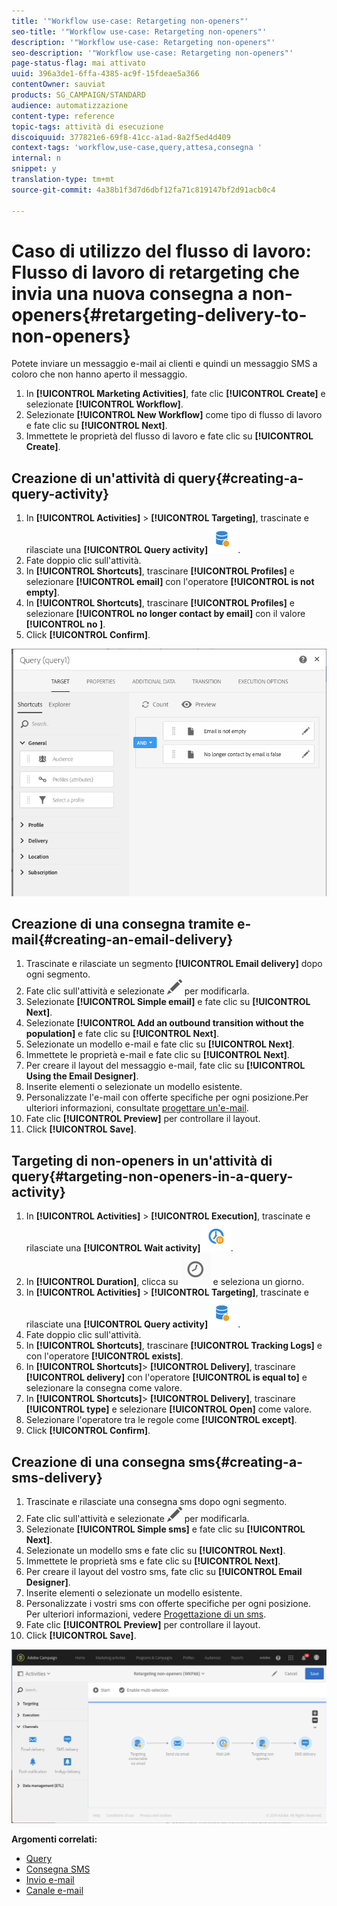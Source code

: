 ```yaml
---
title: '"Workflow use-case: Retargeting non-openers"'
seo-title: '"Workflow use-case: Retargeting non-openers"'
description: '"Workflow use-case: Retargeting non-openers"'
seo-description: '"Workflow use-case: Retargeting non-openers"'
page-status-flag: mai attivato
uuid: 396a3de1-6ffa-4385-ac9f-15fdeae5a366
contentOwner: sauviat
products: SG_CAMPAIGN/STANDARD
audience: automatizzazione
content-type: reference
topic-tags: attività di esecuzione
discoiquuid: 377821e6-69f8-41cc-a1ad-8a2f5ed4d409
context-tags: 'workflow,use-case,query,attesa,consegna '
internal: n
snippet: y
translation-type: tm+mt
source-git-commit: 4a38b1f3d7d6dbf12fa71c819147bf2d91acb0c4

---
```



# Caso di utilizzo del flusso di lavoro: Flusso di lavoro di retargeting che invia una nuova consegna a non-openers{#retargeting-delivery-to-non-openers}

Potete inviare un messaggio e-mail ai clienti e quindi un messaggio SMS a coloro che non hanno aperto il messaggio.

1. In **[!UICONTROL Marketing Activities]**, fate clic **[!UICONTROL Create]** e selezionate **[!UICONTROL Workflow]**.
1. Selezionate **[!UICONTROL New Workflow]** come tipo di flusso di lavoro e fate clic su **[!UICONTROL Next]**.
1. Immettete le proprietà del flusso di lavoro e fate clic su **[!UICONTROL Create]**.

## Creazione di un'attività di query{#creating-a-query-activity}

1. In **[!UICONTROL Activities]** &gt; **[!UICONTROL Targeting]**, trascinate e rilasciate una **[!UICONTROL Query activity]**![](assets/query.png).
1. Fate doppio clic sull'attività.
1. In **[!UICONTROL Shortcuts]**, trascinare **[!UICONTROL Profiles]** e selezionare **[!UICONTROL email]** con l'operatore **[!UICONTROL is not empty]**.
1. In **[!UICONTROL Shortcuts]**, trascinare **[!UICONTROL Profiles]** e selezionare **[!UICONTROL no longer contact by email]** con il valore **[!UICONTROL no ]**.
1. Click **[!UICONTROL Confirm]**.

![](assets/wf-complement-query.png)

## Creazione di una consegna tramite e-mail{#creating-an-email-delivery}

1. Trascinate e rilasciate un segmento **[!UICONTROL Email delivery]** dopo ogni segmento.
1. Fate clic sull'attività e selezionate ![](assets/edit_darkgrey-24px.png) per modificarla.
1. Selezionate **[!UICONTROL Simple email]** e fate clic su **[!UICONTROL Next]**.
1. Selezionate **[!UICONTROL Add an outbound transition without the population]** e fate clic su **[!UICONTROL Next]**.
1. Selezionate un modello e-mail e fate clic su **[!UICONTROL Next]**.
1. Immettete le proprietà e-mail e fate clic su **[!UICONTROL Next]**.
1. Per creare il layout del messaggio e-mail, fate clic su **[!UICONTROL Using the Email Designer]**.
1. Inserite elementi o selezionate un modello esistente.
1. Personalizzate l'e-mail con offerte specifiche per ogni posizione.Per ulteriori informazioni, consultate [progettare un'e-mail](../../designing/using/designing-from-scratch.md#designing-an-email-content-from-scratch).
1. Fate clic **[!UICONTROL Preview]** per controllare il layout.
1. Click **[!UICONTROL Save]**.

## Targeting di non-openers in un'attività di query{#targeting-non-openers-in-a-query-activity}

1. In **[!UICONTROL Activities]** &gt; **[!UICONTROL Execution]**, trascinate e rilasciate una **[!UICONTROL Wait activity]**![](assets/wait.png).
1. In **[!UICONTROL Duration]**, clicca su ![](assets/duration-icon.png) e seleziona un giorno.
1. In **[!UICONTROL Activities]** &gt; **[!UICONTROL Targeting]**, trascinate e rilasciate una **[!UICONTROL Query activity]**![](assets/query.png).
1. Fate doppio clic sull'attività.
1. In **[!UICONTROL Shortcuts]**, trascinare **[!UICONTROL Tracking Logs]** e con l'operatore **[!UICONTROL exists]**.
1. In **[!UICONTROL Shortcuts]**&gt; **[!UICONTROL Delivery]**, trascinare **[!UICONTROL delivery]** con l'operatore **[!UICONTROL is equal to]** e selezionare la consegna come valore.
1. In **[!UICONTROL Shortcuts]**&gt; **[!UICONTROL Delivery]**, trascinare **[!UICONTROL type]** e selezionare **[!UICONTROL Open]** come valore.
1. Selezionare l'operatore tra le regole come **[!UICONTROL except]**.
1. Click **[!UICONTROL Confirm]**.

## Creazione di una consegna sms{#creating-a-sms-delivery}

1. Trascinate e rilasciate una consegna sms dopo ogni segmento.
1. Fate clic sull'attività e selezionate ![](assets/edit_darkgrey-24px.png) per modificarla.
1. Selezionate **[!UICONTROL Simple sms]** e fate clic su **[!UICONTROL Next]**.
1. Selezionate un modello sms e fate clic su **[!UICONTROL Next]**.
1. Immettete le proprietà sms e fate clic su **[!UICONTROL Next]**.
1. Per creare il layout del vostro sms, fate clic su **[!UICONTROL Email Designer]**.
1. Inserite elementi o selezionate un modello esistente.
1. Personalizzate i vostri sms con offerte specifiche per ogni posizione.
Per ulteriori informazioni, vedere [Progettazione di un sms](../../channels/using/creating-an-sms-message.md).
1. Fate clic **[!UICONTROL Preview]** per controllare il layout.
1. Click **[!UICONTROL Save]**.

![](assets/wf-retargeting-non-openers.png)

**Argomenti correlati:**

* [Query](../../automating/using/query.md)
* [Consegna SMS](../../automating/using/sms-delivery.md)
* [Invio e-mail](../../automating/using/email-delivery.md)
* [Canale e-mail](../../channels/using/creating-an-email.md)
